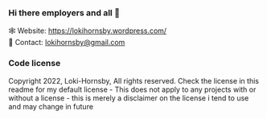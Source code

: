 ### Hi there employers and all 👋

🕸️ Website: https://lokihornsby.wordpress.com/ \
💬 Contact: lokihornsby@gmail.com       

### Code license
Copyright 2022, Loki-Hornsby, All rights reserved.
Check the license in this readme for my default license - This does not apply to any projects with or without a license - this is merely a disclaimer on the license i tend to use and may change in future
